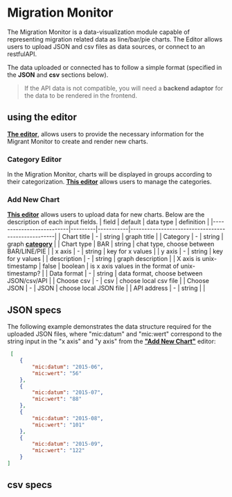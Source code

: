 # Migration Monitor
The Migration Monitor is a data-visualization module capable of representing migration related data as line/bar/pie charts.
The Editor allows users to upload JSON and csv files as data sources, or connect to an restfulAPI.

The data uploaded or connected has to follow a simple format (specified in the **JSON** and **csv** sections below).

> If the API data is not compatible, you will need a **backend adaptor** for the data to be rendered in the frontend.

## using the editor

**[The editor](http://localhost:8080/situation/editor)**, allows users to provide the necessary information for the Migrant Monitor to create and render new charts.

### Category Editor
In the Migration Monitor, charts will be displayed in groups according to their categorization.
**[This editor](http://localhost:8080/situation/editor#CategoryEditor)** allows users to manage the categories.

### Add New Chart
**[This editor](http://localhost:8080/situation/editor#AddNewChart)** allows users to upload data for new charts.
Below are the description of each input fields.
| field                    | default | data type | definition                                        |
|--------------------------|---------|-----------|---------------------------------------------------|
| Chart title              | -       | string    | graph title                                       |
| Category                 | -       | string    | graph **[category](#category-editor)**            |
| Chart type               | BAR     | string    | chat type, choose between BAR/LINE/PIE            |
| x axis                   | -       | string    | key for x values                                  |
| y axis                   | -       | string    | key for y values                                  |
| description              | -       | string    | graph description                                 |
| X axis is unix-timestamp | false   | boolean   | is x axis values in the format of unix-timestamp? |
| Data format              | -       | string    | data format, choose between JSON/csv/API          |
| Choose csv               | -       | csv       | choose local csv file                             |
| Choose JSON              | -       | JSON      | choose local JSON file                            |
| API address              | -       | string    |                                                   |

## JSON specs

The following example demonstrates the data structure required for the uploaded JSON files, 
where "mic:datum" and "mic:wert" correspond to the string input in the "x axis" and "y axis" from the **["Add New Chart"](#add-new-chart)** editor:

``` json
 [
    {
        "mic:datum": "2015-06",
        "mic:wert": "56"
    },
    {
        "mic:datum": "2015-07",
        "mic:wert": "88"
    },
    {
        "mic:datum": "2015-08",
        "mic:wert": "101"
    },
    {
        "mic:datum": "2015-09",
        "mic:wert": "122"
    }
]
```

## csv specs
